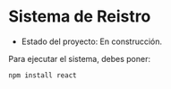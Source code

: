 <h1> Sistema de Reistro</h1>

- Estado del proyecto: En construcción.

Para ejecutar el sistema, debes poner:

```npm install react```
